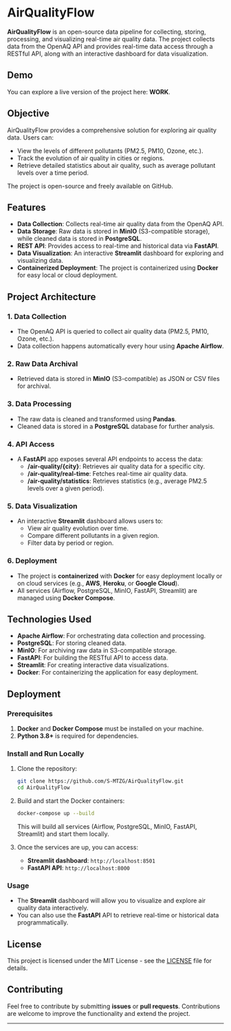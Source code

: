 # AirQualityFlow

**AirQualityFlow** is an open-source data pipeline for collecting, storing, processing, and visualizing real-time air quality data. The project collects data from the OpenAQ API and provides real-time data access through a RESTful API, along with an interactive dashboard for data visualization.

## Demo

You can explore a live version of the project here: **WORK**.

## Objective

AirQualityFlow provides a comprehensive solution for exploring air quality data. Users can:
- View the levels of different pollutants (PM2.5, PM10, Ozone, etc.).
- Track the evolution of air quality in cities or regions.
- Retrieve detailed statistics about air quality, such as average pollutant levels over a time period.

The project is open-source and freely available on GitHub.

## Features

- **Data Collection**: Collects real-time air quality data from the OpenAQ API.
- **Data Storage**: Raw data is stored in **MinIO** (S3-compatible storage), while cleaned data is stored in **PostgreSQL**.
- **REST API**: Provides access to real-time and historical data via **FastAPI**.
- **Data Visualization**: An interactive **Streamlit** dashboard for exploring and visualizing data.
- **Containerized Deployment**: The project is containerized using **Docker** for easy local or cloud deployment.

## Project Architecture

### 1. **Data Collection**
   - The OpenAQ API is queried to collect air quality data (PM2.5, PM10, Ozone, etc.).
   - Data collection happens automatically every hour using **Apache Airflow**.

### 2. **Raw Data Archival**
   - Retrieved data is stored in **MinIO** (S3-compatible) as JSON or CSV files for archival.

### 3. **Data Processing**
   - The raw data is cleaned and transformed using **Pandas**.
   - Cleaned data is stored in a **PostgreSQL** database for further analysis.

### 4. **API Access**
   - A **FastAPI** app exposes several API endpoints to access the data:
     - **/air-quality/{city}**: Retrieves air quality data for a specific city.
     - **/air-quality/real-time**: Fetches real-time air quality data.
     - **/air-quality/statistics**: Retrieves statistics (e.g., average PM2.5 levels over a given period).

### 5. **Data Visualization**
   - An interactive **Streamlit** dashboard allows users to:
     - View air quality evolution over time.
     - Compare different pollutants in a given region.
     - Filter data by period or region.

### 6. **Deployment**
   - The project is **containerized** with **Docker** for easy deployment locally or on cloud services (e.g., **AWS**, **Heroku**, or **Google Cloud**).
   - All services (Airflow, PostgreSQL, MinIO, FastAPI, Streamlit) are managed using **Docker Compose**.

## Technologies Used

- **Apache Airflow**: For orchestrating data collection and processing.
- **PostgreSQL**: For storing cleaned data.
- **MinIO**: For archiving raw data in S3-compatible storage.
- **FastAPI**: For building the RESTful API to access data.
- **Streamlit**: For creating interactive data visualizations.
- **Docker**: For containerizing the application for easy deployment.

## Deployment

### Prerequisites

1. **Docker** and **Docker Compose** must be installed on your machine.
2. **Python 3.8+** is required for dependencies.

### Install and Run Locally

1. Clone the repository:

    ```bash
    git clone https://github.com/S-MTZG/AirQualityFlow.git
    cd AirQualityFlow
    ```

2. Build and start the Docker containers:

    ```bash
    docker-compose up --build
    ```

    This will build all services (Airflow, PostgreSQL, MinIO, FastAPI, Streamlit) and start them locally.

3. Once the services are up, you can access:
   - **Streamlit dashboard**: `http://localhost:8501`
   - **FastAPI API**: `http://localhost:8000`

### Usage

- The **Streamlit** dashboard will allow you to visualize and explore air quality data interactively.
- You can also use the **FastAPI** API to retrieve real-time or historical data programmatically.

## License

This project is licensed under the MIT License - see the [LICENSE](LICENSE) file for details.

## Contributing

Feel free to contribute by submitting **issues** or **pull requests**. Contributions are welcome to improve the functionality and extend the project.

---

